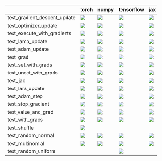 |                              | torch                                                                                                                                                                                  | numpy                                                                                                                                                                                  | tensorflow                                                                                                                                                                             | jax                                                                                                                                                                                    |
|:-----------------------------|:---------------------------------------------------------------------------------------------------------------------------------------------------------------------------------------|:---------------------------------------------------------------------------------------------------------------------------------------------------------------------------------------|:---------------------------------------------------------------------------------------------------------------------------------------------------------------------------------------|:---------------------------------------------------------------------------------------------------------------------------------------------------------------------------------------|
| test_gradient_descent_update | <a href="https://github.com/unifyai/ivy/actions/runs/4521975854/jobs/7964090210" rel="noopener noreferrer" target="_blank"><img src=https://img.shields.io/badge/-failure-red></a>     | <a href="https://github.com/unifyai/ivy/actions/runs/4521975854/jobs/7964090210" rel="noopener noreferrer" target="_blank"><img src=https://img.shields.io/badge/-failure-red></a>     | <a href="https://github.com/unifyai/ivy/actions/runs/4521975854/jobs/7964090210" rel="noopener noreferrer" target="_blank"><img src=https://img.shields.io/badge/-failure-red></a>     | <a href="https://github.com/unifyai/ivy/actions/runs/4521975854/jobs/7964090210" rel="noopener noreferrer" target="_blank"><img src=https://img.shields.io/badge/-failure-red></a>     |
| test_optimizer_update        | <a href="https://github.com/unifyai/ivy/actions/runs/4521975854/jobs/7964090210" rel="noopener noreferrer" target="_blank"><img src=https://img.shields.io/badge/-failure-red></a>     | <a href="https://github.com/unifyai/ivy/actions/runs/4528559411/jobs/7975438841" rel="noopener noreferrer" target="_blank"><img src=https://img.shields.io/badge/-success-success></a> | <a href="https://github.com/unifyai/ivy/actions/runs/4521975854/jobs/7964090210" rel="noopener noreferrer" target="_blank"><img src=https://img.shields.io/badge/-failure-red></a>     | <a href="https://github.com/unifyai/ivy/actions/runs/4521975854/jobs/7964090210" rel="noopener noreferrer" target="_blank"><img src=https://img.shields.io/badge/-failure-red></a>     |
| test_execute_with_gradients  | <a href="https://github.com/unifyai/ivy/actions/runs/4521975854/jobs/7964090210" rel="noopener noreferrer" target="_blank"><img src=https://img.shields.io/badge/-failure-red></a>     | <a href="https://github.com/unifyai/ivy/actions/runs/4521975854/jobs/7964090210" rel="noopener noreferrer" target="_blank"><img src=https://img.shields.io/badge/-failure-red></a>     | <a href="https://github.com/unifyai/ivy/actions/runs/4521975854/jobs/7964090210" rel="noopener noreferrer" target="_blank"><img src=https://img.shields.io/badge/-failure-red></a>     | <a href="https://github.com/unifyai/ivy/actions/runs/4521975854/jobs/7964090210" rel="noopener noreferrer" target="_blank"><img src=https://img.shields.io/badge/-failure-red></a>     |
| test_lamb_update             | <a href="https://github.com/unifyai/ivy/actions/runs/4521975854/jobs/7964090210" rel="noopener noreferrer" target="_blank"><img src=https://img.shields.io/badge/-failure-red></a>     | <a href="https://github.com/unifyai/ivy/actions/runs/4521975854/jobs/7964090210" rel="noopener noreferrer" target="_blank"><img src=https://img.shields.io/badge/-failure-red></a>     | <a href="https://github.com/unifyai/ivy/actions/runs/4521975854/jobs/7964090210" rel="noopener noreferrer" target="_blank"><img src=https://img.shields.io/badge/-failure-red></a>     | <a href="https://github.com/unifyai/ivy/actions/runs/4521975854/jobs/7964090210" rel="noopener noreferrer" target="_blank"><img src=https://img.shields.io/badge/-failure-red></a>     |
| test_adam_update             | <a href="https://github.com/unifyai/ivy/actions/runs/4521975854/jobs/7964090210" rel="noopener noreferrer" target="_blank"><img src=https://img.shields.io/badge/-success-success></a> | <a href="https://github.com/unifyai/ivy/actions/runs/4521975854/jobs/7964090210" rel="noopener noreferrer" target="_blank"><img src=https://img.shields.io/badge/-failure-red></a>     | <a href="https://github.com/unifyai/ivy/actions/runs/4521975854/jobs/7964090210" rel="noopener noreferrer" target="_blank"><img src=https://img.shields.io/badge/-failure-red></a>     | <a href="https://github.com/unifyai/ivy/actions/runs/4521975854/jobs/7964090210" rel="noopener noreferrer" target="_blank"><img src=https://img.shields.io/badge/-failure-red></a>     |
| test_grad                    | <a href="https://github.com/unifyai/ivy/actions/runs/4544908745/jobs/8011554145" rel="noopener noreferrer" target="_blank"><img src=https://img.shields.io/badge/-success-success></a> | <a href="https://github.com/unifyai/ivy/actions/runs/4521975854/jobs/7964090210" rel="noopener noreferrer" target="_blank"><img src=https://img.shields.io/badge/-success-success></a> | <a href="https://github.com/unifyai/ivy/actions/runs/4521975854/jobs/7964090210" rel="noopener noreferrer" target="_blank"><img src=https://img.shields.io/badge/-success-success></a> | <a href="https://github.com/unifyai/ivy/actions/runs/4521975854/jobs/7964090210" rel="noopener noreferrer" target="_blank"><img src=https://img.shields.io/badge/-success-success></a> |
| test_set_with_grads          | <a href="https://github.com/unifyai/ivy/actions/runs/4521975854/jobs/7964090210" rel="noopener noreferrer" target="_blank"><img src=https://img.shields.io/badge/-success-success></a> | <a href="https://github.com/unifyai/ivy/actions/runs/4521975854/jobs/7964090210" rel="noopener noreferrer" target="_blank"><img src=https://img.shields.io/badge/-success-success></a> | <a href="https://github.com/unifyai/ivy/actions/runs/4545898018/jobs/8013844883" rel="noopener noreferrer" target="_blank"><img src=https://img.shields.io/badge/-success-success></a> | <a href="https://github.com/unifyai/ivy/actions/runs/4521975854/jobs/7964090210" rel="noopener noreferrer" target="_blank"><img src=https://img.shields.io/badge/-success-success></a> |
| test_unset_with_grads        | <a href="https://github.com/unifyai/ivy/actions/runs/4521975854/jobs/7964090210" rel="noopener noreferrer" target="_blank"><img src=https://img.shields.io/badge/-success-success></a> | <a href="https://github.com/unifyai/ivy/actions/runs/4521975854/jobs/7964090210" rel="noopener noreferrer" target="_blank"><img src=https://img.shields.io/badge/-success-success></a> | <a href="https://github.com/unifyai/ivy/actions/runs/4529996411/jobs/7978375844" rel="noopener noreferrer" target="_blank"><img src=https://img.shields.io/badge/-success-success></a> | <a href="https://github.com/unifyai/ivy/actions/runs/4521975854/jobs/7964090210" rel="noopener noreferrer" target="_blank"><img src=https://img.shields.io/badge/-success-success></a> |
| test_jac                     | <a href="https://github.com/unifyai/ivy/actions/runs/4521975854/jobs/7964090210" rel="noopener noreferrer" target="_blank"><img src=https://img.shields.io/badge/-success-success></a> | <a href="https://github.com/unifyai/ivy/actions/runs/4521975854/jobs/7964090210" rel="noopener noreferrer" target="_blank"><img src=https://img.shields.io/badge/-success-success></a> | <a href="https://github.com/unifyai/ivy/actions/runs/4528768598/jobs/7975848427" rel="noopener noreferrer" target="_blank"><img src=https://img.shields.io/badge/-success-success></a> | <a href="https://github.com/unifyai/ivy/actions/runs/4521975854/jobs/7964090210" rel="noopener noreferrer" target="_blank"><img src=https://img.shields.io/badge/-success-success></a> |
| test_lars_update             | <a href="https://github.com/unifyai/ivy/actions/runs/4521975854/jobs/7964090210" rel="noopener noreferrer" target="_blank"><img src=https://img.shields.io/badge/-failure-red></a>     | <a href="https://github.com/unifyai/ivy/actions/runs/4521975854/jobs/7964090210" rel="noopener noreferrer" target="_blank"><img src=https://img.shields.io/badge/-failure-red></a>     | <a href="https://github.com/unifyai/ivy/actions/runs/4521975854/jobs/7964090210" rel="noopener noreferrer" target="_blank"><img src=https://img.shields.io/badge/-failure-red></a>     | <a href="https://github.com/unifyai/ivy/actions/runs/4521975854/jobs/7964090210" rel="noopener noreferrer" target="_blank"><img src=https://img.shields.io/badge/-failure-red></a>     |
| test_adam_step               | <a href="https://github.com/unifyai/ivy/actions/runs/4521975854/jobs/7964090210" rel="noopener noreferrer" target="_blank"><img src=https://img.shields.io/badge/-failure-red></a>     | <a href="https://github.com/unifyai/ivy/actions/runs/4544875024/jobs/8011492835" rel="noopener noreferrer" target="_blank"><img src=https://img.shields.io/badge/-success-success></a> | <a href="https://github.com/unifyai/ivy/actions/runs/4521975854/jobs/7964090210" rel="noopener noreferrer" target="_blank"><img src=https://img.shields.io/badge/-failure-red></a>     | <a href="https://github.com/unifyai/ivy/actions/runs/4521975854/jobs/7964090210" rel="noopener noreferrer" target="_blank"><img src=https://img.shields.io/badge/-failure-red></a>     |
| test_stop_gradient           | <a href="https://github.com/unifyai/ivy/actions/runs/4521975854/jobs/7964090210" rel="noopener noreferrer" target="_blank"><img src=https://img.shields.io/badge/-failure-red></a>     | <a href="https://github.com/unifyai/ivy/actions/runs/4521975854/jobs/7964090210" rel="noopener noreferrer" target="_blank"><img src=https://img.shields.io/badge/-failure-red></a>     | <a href="https://github.com/unifyai/ivy/actions/runs/4521975854/jobs/7964090210" rel="noopener noreferrer" target="_blank"><img src=https://img.shields.io/badge/-failure-red></a>     | <a href="https://github.com/unifyai/ivy/actions/runs/4521975854/jobs/7964090210" rel="noopener noreferrer" target="_blank"><img src=https://img.shields.io/badge/-failure-red></a>     |
| test_value_and_grad          | <a href="https://github.com/unifyai/ivy/actions/runs/4521975854/jobs/7964090210" rel="noopener noreferrer" target="_blank"><img src=https://img.shields.io/badge/-failure-red></a>     | <a href="https://github.com/unifyai/ivy/actions/runs/4521975854/jobs/7964090210" rel="noopener noreferrer" target="_blank"><img src=https://img.shields.io/badge/-success-success></a> | <a href="https://github.com/unifyai/ivy/actions/runs/4521975854/jobs/7964090210" rel="noopener noreferrer" target="_blank"><img src=https://img.shields.io/badge/-failure-red></a>     | <a href="https://github.com/unifyai/ivy/actions/runs/4521975854/jobs/7964090210" rel="noopener noreferrer" target="_blank"><img src=https://img.shields.io/badge/-failure-red></a>     |
| test_with_grads              | <a href="https://github.com/unifyai/ivy/actions/runs/4521975854/jobs/7964090210" rel="noopener noreferrer" target="_blank"><img src=https://img.shields.io/badge/-success-success></a> | <a href="https://github.com/unifyai/ivy/actions/runs/4521975854/jobs/7964090210" rel="noopener noreferrer" target="_blank"><img src=https://img.shields.io/badge/-success-success></a> | <a href="https://github.com/unifyai/ivy/actions/runs/4521975854/jobs/7964090210" rel="noopener noreferrer" target="_blank"><img src=https://img.shields.io/badge/-success-success></a> | <a href="https://github.com/unifyai/ivy/actions/runs/4521975854/jobs/7964090210" rel="noopener noreferrer" target="_blank"><img src=https://img.shields.io/badge/-success-success></a> |
| test_shuffle                 | <a href="https://github.com/unifyai/ivy/actions/runs/4320386323/jobs/7540580227" rel="noopener noreferrer" target="_blank"><img src=https://img.shields.io/badge/-failure-red></a>     |                                                                                                                                                                                        |                                                                                                                                                                                        |                                                                                                                                                                                        |
| test_random_normal           | <a href="https://github.com/unifyai/ivy/actions/runs/4320384432/jobs/7540576663" rel="noopener noreferrer" target="_blank"><img src=https://img.shields.io/badge/-failure-red></a>     | <a href="https://github.com/unifyai/ivy/actions/runs/4320384432/jobs/7540576663" rel="noopener noreferrer" target="_blank"><img src=https://img.shields.io/badge/-failure-red></a>     | <a href="https://github.com/unifyai/ivy/actions/runs/4320384432/jobs/7540576663" rel="noopener noreferrer" target="_blank"><img src=https://img.shields.io/badge/-failure-red></a>     | <a href="https://github.com/unifyai/ivy/actions/runs/4320384432/jobs/7540576663" rel="noopener noreferrer" target="_blank"><img src=https://img.shields.io/badge/-failure-red></a>     |
| test_multinomial             | <a href="https://github.com/unifyai/ivy/actions/runs/4320389657/jobs/7540586941" rel="noopener noreferrer" target="_blank"><img src=https://img.shields.io/badge/-failure-red></a>     | <a href="https://github.com/unifyai/ivy/actions/runs/4320389657/jobs/7540586941" rel="noopener noreferrer" target="_blank"><img src=https://img.shields.io/badge/-failure-red></a>     | <a href="https://github.com/unifyai/ivy/actions/runs/4320389657/jobs/7540586941" rel="noopener noreferrer" target="_blank"><img src=https://img.shields.io/badge/-failure-red></a>     | <a href="https://github.com/unifyai/ivy/actions/runs/4320389657/jobs/7540586941" rel="noopener noreferrer" target="_blank"><img src=https://img.shields.io/badge/-failure-red></a>     |
| test_random_uniform          |                                                                                                                                                                                        |                                                                                                                                                                                        | <a href="https://github.com/unifyai/ivy/actions/runs/4320387980/jobs/7540583857" rel="noopener noreferrer" target="_blank"><img src=https://img.shields.io/badge/-failure-red></a>     |                                                                                                                                                                                        |
